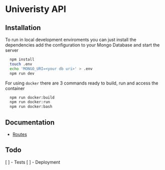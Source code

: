 # Univeristy API

## Installation

To run in local development enviroments you can just install the dependencies add the configuration 
to your Mongo Database and start the server
```bash
  npm install
  touch .env
  echo 'MONGO_URI=<your db uri>' > .env
  npm run dev
```

For using `docker` there are 3 commands ready to build, run and access the container
```bash
  npm run docker:build
  npm run docker:run
  npm run docker:bash
```

## Documentation
- [Routes](https://github.com/littlecastrum/university-api/wiki/Routes)


## Todo
[ ] - Tests
[ ] - Deployment